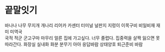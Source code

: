 # 끝말잇기

바나나
나무
무지개
개나리
리어카
카센터
터미널
널판지
지렁이
이목구비
비일비재
재미
미역국  
국적
적군
군고구마
마무리
얼른 집에 가고싶다.
너무 졸렵다.
집중력을 살짝 잃으면 못 따라간다.
화장실
실내화
화분
분무기
아아 응답바람
상태양호 퇴근준비 바람